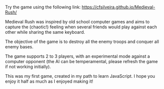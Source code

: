 Try the game using the following link: https://cfsilveira.github.io/Medieval-Rush/

Medieval Rush was inspired by old school computer games and aims to capture the (chaotic!) feeling when several friends would play against each other while sharing the same keyboard.

The objective of the game is to destroy all the enemy troops and conquer all enemy bases.

The game supports 2 to 3 players, with an experimental mode against a computer opponent (the AI can be temperamental, please refresh the game if not working initially).

This was my first game, created in my path to learn JavaScript. I hope you enjoy it half as much as I enjoyed making it!




